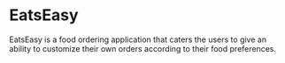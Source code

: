 # EatsEasy
EatsEasy is a food ordering application that caters the users to give an ability to customize their own orders according to their food preferences.
